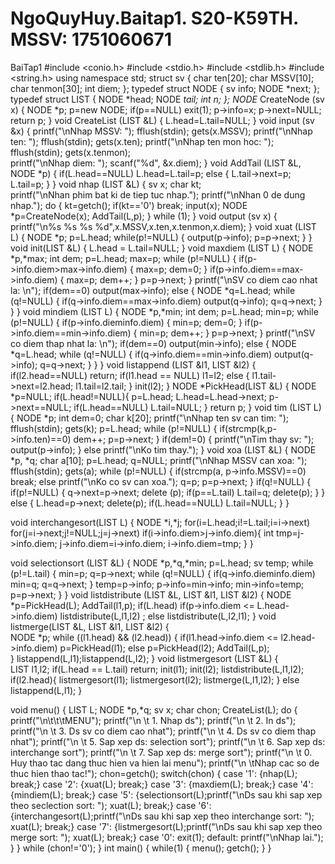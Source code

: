 # NgoQuyHuy.Baitap1. S20-K59TH. MSSV: 1751060671
BaiTap1
#include <conio.h>
#include <stdio.h>
#include <stdlib.h>
#include <string.h>
using namespace std;
struct sv
{
    char ten[20];
    char MSSV[10];
    char tenmon[30];
    int diem;
};
typedef struct NODE
{
    sv info;
    NODE *next;
};
typedef struct LIST
{
    NODE *head;
    NODE *tail;
    int n;
};
NODE* CreateNode (sv x)
{
    NODE *p;
    p=new NODE;
    if(p==NULL)  exit(1);
    p->info=x;
    p->next=NULL;
    return p;
}
void CreateList (LIST &L)
{
    L.head=L.tail=NULL;
}
void input (sv &x)
{
    printf("\nNhap MSSV: ");  fflush(stdin); gets(x.MSSV);
    printf("\nNhap ten: ");  fflush(stdin); gets(x.ten); 
    printf("\nNhap ten mon hoc: ");  fflush(stdin); gets(x.tenmon);     
    printf("\nNhap diem: "); scanf("%d", &x.diem);
}
void AddTail (LIST &L, NODE *p)
{
    if(L.head==NULL)  L.head=L.tail=p;
    else
    {
        L.tail->next=p;
        L.tail=p;
    }
}
void nhap (LIST &L)
{
    sv x;
    char kt;   
    printf("\nNhan phim bat ki de tiep tuc nhap.");
    printf("\nNhan 0 de dung nhap.");
    do
    {
        kt=getch();
        if(kt=='0')  break;
        input(x);
        NODE *p=CreateNode(x);
        AddTail(L,p);
    } while (1);
}
void output (sv x)
{
    printf("\n%s  %s %s %d",x.MSSV,x.ten,x.tenmon,x.diem);
}
void xuat (LIST L)
{
    NODE *p;
    p=L.head;
    while(p!=NULL)
    {
        output(p->info);
        p=p->next;
    }
}
void init(LIST &L)
{
		L.head = L.tail=NULL;
}
void maxdiem (LIST L)
{
    NODE *p,*max;
    int dem;
    p=L.head;
    max=p;
    while (p!=NULL)
    {
        if(p->info.diem>max->info.diem)  { max=p; dem=0; }
        if(p->info.diem==max->info.diem) { max=p; dem++; }
        p=p->next;
    }
    printf("\nSV co diem cao nhat la: \n");
    if(dem==0)
	  output(max->info);
    else
    {
        NODE *q=L.head;
        while (q!=NULL)
        {
            if(q->info.diem==max->info.diem) output(q->info);
            q=q->next;
        }
    }
}
void mindiem (LIST L)
{
    NODE *p,*min;
    int dem;
    p=L.head;
    min=p;
    while (p!=NULL)
    {
        if(p->info.diem<min->info.diem)  { min=p; dem=0; }
        if(p->info.diem==min->info.diem) { min=p; dem++; }
        p=p->next;
    }
    printf("\nSV co diem thap nhat la: \n");
    if(dem==0)
	  output(min->info);
    else
    {
        NODE *q=L.head;
        while (q!=NULL)
        {
            if(q->info.diem==min->info.diem) output(q->info);
            q=q->next;
        }
    }
}
void listappend (LIST &l1, LIST &l2)
{
	if(l2.head==NULL) return;
	if(l1.head == NULL)
		l1=l2;
	else
	{
		l1.tail->next=l2.head;
		l1.tail=l2.tail;
	}
	init(l2);
}
NODE *PickHead(LIST &L)
{
	NODE *p=NULL;
	if(L.head!=NULL){
		p=L.head;
		L.head=L.head->next;
		p->next==NULL;
		if(L.head==NULL) L.tail=NULL;
	}
	return p;
}
void tim (LIST L)
{
    NODE *p;
    int dem=0;
    char k[20];
    printf("\nNhap ten sv can tim: ");
    fflush(stdin);
    gets(k);
    p=L.head;
    while (p!=NULL)
    {
        if(strcmp(k,p->info.ten)==0)      dem++;
        p=p->next;
    }
    if(dem!=0)
    {
            printf("\nTim thay sv: "); output(p->info);
    }
    else printf("\nKo tim thay.");
}
void xoa (LIST &L)
{
    NODE *p, *q;
    char a[10];
    p=L.head;
    q=NULL;
    printf("\nNhap MSSV can xoa: ");
    fflush(stdin);
    gets(a);
    while (p!=NULL)
    {
        if(strcmp(a, p->info.MSSV)==0)    break;
        else printf("\nKo co sv can xoa.");
        q=p;
        p=p->next;
    }
    if(q!=NULL)
    {
        if(p!=NULL)
        {
            q->next=p->next;
            delete (p);
            if(p==L.tail)  L.tail=q;
            delete(p);
        }
    }
    else
    {
        L.head=p->next;
        delete(p);
        if(L.head==NULL)  L.tail=NULL;
    }
}

void interchangesort(LIST L) 
{ 
	NODE *i,*j; 
 	for(i=L.head;i!=L.tail;i=i->next)
 		for(j=i->next;j!=NULL;j=j->next)
  			 if(i->info.diem>j->info.diem){ 
       			int tmp=j->info.diem;
 				j->info.diem=i->info.diem;
				i->info.diem=tmp;
			}
}

void selectionsort (LIST &L)
{
    NODE *p,*q,*min;
    p=L.head;
    sv temp;
    while (p!=L.tail)
    {
        min=p;
        q=p->next;
        while (q!=NULL)
        {
            if(q->info.diem<min->info.diem)  min=q;
            q=q->next;
        }
        temp=p->info;
        p->info=min->info;
        min->info=temp;
        p=p->next;
    }
}
void listdistribute (LIST &L, LIST &l1, LIST &l2)
{
	NODE *p=PickHead(L);
	AddTail(l1,p);
	if(L.head)
		if(p->info.diem <= L.head->info.diem)
			listdistribute(L,l1,l2)	;
		else
			listdistribute(L,l2,l1);
}
void listmerge(LIST &L, LIST &l1, LIST &l2)
{	
	NODE *p;
	while ((l1.head) && (l2.head))
	{
		if(l1.head->info.diem <= l2.head->info.diem)
			p=PickHead(l1);
		else
			p=PickHead(l2);
		AddTail(L,p);  
	}
	listappend(L,l1);listappend(L,l2);
}
void listmergesort (LIST &L)
{	
	LIST l1,l2;
	if(L.head == L.tail) return;
	init(l1); init(l2); 
	listdistribute(L,l1,l2);
	if(l2.head){
		listmergesort(l1);
		listmergesort(l2);
		listmerge(L,l1,l2);
	}
	else listappend(L,l1);
}

void menu()
{
    LIST L;
    NODE *p,*q;
    sv x;
    char chon;
    CreateList(L);
    do
    {
        printf("\n\t\t\tMENU");
        printf("\n \t 1. Nhap ds");
        printf("\n \t 2. In ds");
        printf("\n \t 3. Ds sv co diem cao nhat");
        printf("\n \t 4. Ds sv co diem thap nhat");
        printf("\n \t 5. Sap xep ds: selection sort");
        printf("\n \t 6. Sap xep ds: interchange sort");
		printf("\n \t 7. Sap xep ds: merge sort");
		printf("\n \t 0. Huy thao tac dang thuc hien va hien lai menu");
        printf("\n \tNhap cac so de thuc hien thao tac!"); 
        chon=getch();
        switch(chon)
        {
            case '1': {nhap(L); break;}
            case '2': {xuat(L); break;}
            case '3': {maxdiem(L); break;}
            case '4': {mindiem(L); break;}
	    case '5': {selectionsort(L);printf("\nDs sau khi sap xep theo seclection sort: "); xuat(L); break;}
	    case '6': {interchangesort(L);printf("\nDs sau khi sap xep theo interchange sort: "); xuat(L); break;}
	    case '7': {listmergesort(L);printf("\nDs sau khi sap xep theo merge sort: "); xuat(L); break;}
            case '0': exit(1);
            default: printf("\nNhap lai.");
        }
    } while (chon!='0');
}
int main()
{
    while(1)
    {
        menu();
        getch();
    }
}
